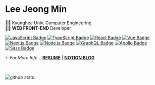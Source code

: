 # Lee Jeong Min
👩‍🎓 Kyunghee Univ. Computer Engineering  
👩‍💻 **WEB FRONT-END** Developer
  
[![JavaScript Badge](https://img.shields.io/badge/JavaScript-F7DF1E?style=flat-square&logo=JavaScript&logoColor=white)](https://javascript.info/)
[![TypeScript Badge](https://img.shields.io/badge/Typescript-235A97?style=flat-square&logo=Typescript&logoColor=white)](https://www.typescriptlang.org/)
[![React Badge](https://img.shields.io/badge/React-61DAFB?style=flat-square&logo=React&logoColor=white)](https://reactjs.org/)
[![Vue Badge](https://img.shields.io/badge/Vue-4FC08D?style=flat-square&logo=Vue.js&logoColor=white)](https://vuejs.org/)
[![Next.js Badge](https://img.shields.io/badge/Next.js-000000?style=flat-square&logo=Next.js&logoColor=white)](https://vuejs.org/)
[![Node.js Badge](https://img.shields.io/badge/Node.js-339933?style=flat-square&logo=Node.js&logoColor=white)](https://vuejs.org/)
[![GraphQL Badge](https://img.shields.io/badge/GraphQL-E10098?style=flat-square&logo=GraphQL&logoColor=white)](https://vuejs.org/)
[![Apollo Badge](https://img.shields.io/badge/Apollo-311C87?style=flat-square&logo=Apollo-GraphQL&logoColor=white)](https://vuejs.org/)
[![Sass Badge](https://img.shields.io/badge/Sass-CC6699?style=flat-square&logo=Sass&logoColor=white)](https://vuejs.org/)
  
✨ *For More Info...* **[RESUME](https://www.notion.so/2739387474ca4389bbadd9e9b627b570)** | **[NOTION BLOG](https://www.notion.so/danmin20/Jeongmin-Lee-c92d4134bdb545b28d9895333292bd5c)**

<br>
<div>
  
  ![github stats](https://github-readme-stats.vercel.app/api?username=danmin20)

</div>
